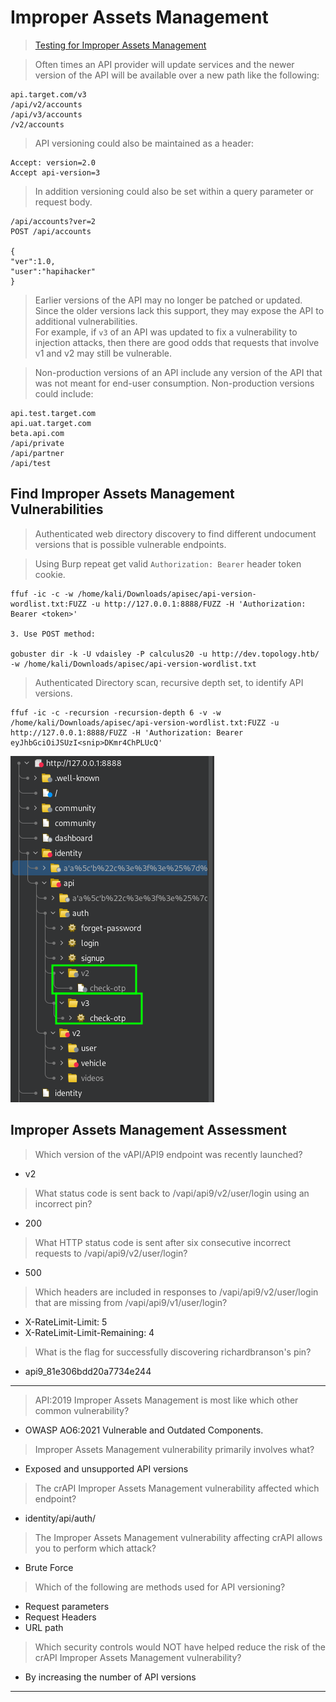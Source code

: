 # Improper Assets Management  

>[Testing for Improper Assets Management](https://university.apisec.ai/products/api-penetration-testing/categories/2150251354/posts/2157505650)  

>Often times an API provider will update services and the newer version of the API will be available over a new path like the following:

```
api.target.com/v3
/api/v2/accounts
/api/v3/accounts
/v2/accounts
```  

>API versioning could also be maintained as a header:

```
Accept: version=2.0
Accept api-version=3
```  

>In addition versioning could also be set within a query parameter or request body.

```
/api/accounts?ver=2
POST /api/accounts

{
"ver":1.0,
"user":"hapihacker"
}
```  

>Earlier versions of the API may no longer be patched or updated. Since the older versions lack this support, they may expose the API to additional vulnerabilities.  
>For example, if `v3` of an API was updated to fix a vulnerability to injection attacks, then there are good odds that requests that involve v1 and v2 may still be vulnerable. 

>Non-production versions of an API include any version of the API that was not meant for end-user consumption. Non-production versions could include:  

```
api.test.target.com
api.uat.target.com
beta.api.com
/api/private
/api/partner
/api/test
```  

## Find Improper Assets Management Vulnerabilities  

>Authenticated web directory discovery to find different undocument versions that is possible vulnerable endpoints.

>Using Burp repeat get valid `Authorization: Bearer` header token cookie.  

```
ffuf -ic -c -w /home/kali/Downloads/apisec/api-version-wordlist.txt:FUZZ -u http://127.0.0.1:8888/FUZZ -H 'Authorization: Bearer <token>'

3. Use POST method:

gobuster dir -k -U vdaisley -P calculus20 -u http://dev.topology.htb/ -w /home/kali/Downloads/apisec/api-version-wordlist.txt

```  

>Authenticated Directory scan, recursive depth set, to identify API versions.  

```
ffuf -ic -c -recursion -recursion-depth 6 -v -w /home/kali/Downloads/apisec/api-version-wordlist.txt:FUZZ -u http://127.0.0.1:8888/FUZZ -H 'Authorization: Bearer eyJhbGciOiJSUzI<snip>DKmr4ChPLUcQ'
```

![crapi-inproper-assets-management.png](/images/crapi-inproper-assets-management.png)  

## Improper Assets Management Assessment  

>Which version of the vAPI/API9 endpoint was recently launched?  

* v2

>What status code is sent back to /vapi/api9/v2/user/login using an incorrect pin?

* 200

>What HTTP status code is sent after six consecutive incorrect requests to /vapi/api9/v2/user/login?

* 500

>Which headers are included in responses to /vapi/api9/v2/user/login that are missing from /vapi/api9/v1/user/login?

* X-RateLimit-Limit: 5
* X-RateLimit-Limit-Remaining: 4

>What is the flag for successfully discovering richardbranson's pin?

* api9_81e306bdd20a7734e244  

----  

>API:2019 Improper Assets Management is most like which other common vulnerability?

* OWASP AO6:2021 Vulnerable and Outdated Components.  

>Improper Assets Management vulnerability primarily involves what?

* Exposed and unsupported API versions  

>The crAPI Improper Assets Management vulnerability affected which endpoint?

* identity/api/auth/  

>The Improper Assets Management vulnerability affecting crAPI allows you to perform which attack?

* Brute Force  

>Which of the following are methods used for API versioning?

* Request parameters
* Request Headers
* URL path  

>Which security controls would NOT have helped reduce the risk of the crAPI Improper Assets Management vulnerability?

* By increasing the number of API versions  

----  
